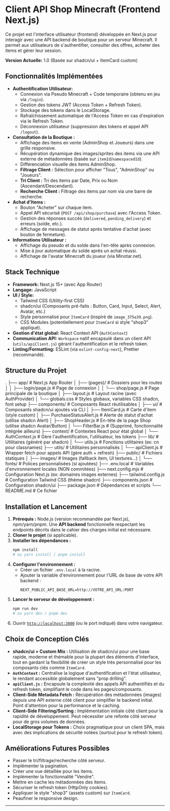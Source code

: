 # Client API Shop Minecraft (Frontend Next.js)

Ce projet est l'interface utilisateur (frontend) développée en Next.js pour interagir avec une API backend de boutique pour un serveur Minecraft. Il permet aux utilisateurs de s'authentifier, consulter des offres, acheter des items et gérer leur session.

**Version Actuelle:** 1.0 (Basée sur shadcn/ui + ItemCard custom)

## Fonctionnalités Implémentées

- **Authentification Utilisateur:**
  - Connexion via Pseudo Minecraft + Code temporaire (obtenu en jeu via `/login`).
  - Gestion des tokens JWT (Access Token + Refresh Token).
  - Stockage des tokens dans le LocalStorage.
  - Rafraîchissement automatique de l'Access Token en cas d'expiration via le Refresh Token.
  - Déconnexion utilisateur (suppression des tokens et appel API `/logout`).
- **Consultation de la Boutique :**
  - Affichage des items en vente (AdminShop et Joueurs) dans une grille responsive.
  - Récupération dynamique des images/sprites des items via une API externe de métadonnées (basée sur `itemId`/`namespacedId`).
  - Différenciation visuelle des items AdminShop.
  - **Filtrage Client :** Sélection pour afficher "Tous", "AdminShop" ou "Joueurs".
  - **Tri Client :** Tri des items par Date, Prix ou Nom (Ascendant/Descendant).
  - **Recherche Client :** Filtrage des items par nom via une barre de recherche.
- **Achat d'Items :**
  - Bouton "Acheter" sur chaque item.
  - Appel API sécurisé (`POST /api/shop/purchase`) avec l'Access Token.
  - Gestion des réponses succès (`delivered`, `pending_delivery`) et erreurs (solde, etc.).
  - Affichage de messages de statut après tentative d'achat (avec bouton de fermeture).
- **Informations Utilisateur :**
  - Affichage du pseudo et du solde dans l'en-tête après connexion.
  - Mise à jour automatique du solde après un achat réussi.
  - Affichage de l'avatar Minecraft du joueur (via Minotar.net).

## Stack Technique

- **Framework:** Next.js 15+ (avec App Router)
- **Langage:** JavaScript
- **UI / Style:**
  - Tailwind CSS (Utility-first CSS)
  - shadcn/ui (Composants pré-faits : Button, Card, Input, Select, Alert, Avatar, etc.)
  - Style personnalisé pour `ItemCard` (inspiré de `image_375a39.png`).
  - CSS Modules (potentiellement pour `ItemCard` si style "shop3" appliqué).
- **Gestion d'état global:** React Context API (`AuthContext`)
- **Communication API:** `Workspace` natif encapsulé dans un client API (`utils/apiClient.js`) gérant l'authentification et le refresh token.
- **Linting/Formatting:** ESLint (via `eslint-config-next`), Prettier (recommandé).

## Structure du Projet

.
├── app/ # Next.js App Router
│ ├── (pages)/ # Dossiers pour les routes
│ │ ├── login/page.js # Page de connexion
│ │ └── shop/page.js # Page principale de la boutique
│ ├── layout.js # Layout racine (avec AuthProvider)
│ └── globals.css # Styles globaux, variables CSS shadcn, font setup
├── components/ # Composants React réutilisables
│ ├── ui/ # Composants shadcn/ui ajoutés via CLI
│ ├── ItemCard.js # Carte d'item (style custom)
│ ├── PurchaseStatusAlert.js # Alerte de statut d'achat (utilise shadcn Alert)
│ ├── ShopHeader.js # En-tête de la page Shop (utilise shadcn Avatar/Button)
│ └── FilterBar.js # (Supprimé, fonctionnalité intégrée ailleurs)
├── context/ # Contextes React pour état global
│ └── AuthContext.js # Gère l'authentification, l'utilisateur, les tokens
├── lib/ # Utilitaires (généré par shadcn)
│ └── utils.js # Fonctions utilitaires (ex: cn pour classnames)
├── utils/ # Utilitaires personnalisés
│ └── apiClient.js # Wrapper fetch pour appels API (gère auth + refresh)
├── public/ # Fichiers statiques
│ ├── images/ # Images (fallback item, UI textures...)
│ └── fonts/ # Polices personnalisées (si ajoutées)
├── .env.local # Variables d'environnement locales (NON commitées)
├── next.config.mjs # Configuration Next.js (ex: domaines images externes)
├── tailwind.config.js # Configuration Tailwind CSS (thème shadcn)
├── components.json # Configuration shadcn/ui
├── package.json # Dépendances et scripts
└── README.md # Ce fichier

## Installation et Lancement

1.  **Prérequis :** Node.js (version recommandée par Next.js), npm/yarn/pnpm. Une **API backend** fonctionnelle respectant les endpoints décrits dans le cahier des charges initial est nécessaire.
2.  **Cloner le projet** (si applicable).
3.  **Installer les dépendances :**
    ```bash
    npm install
    # ou yarn install / pnpm install
    ```
4.  **Configurer l'environnement :**
    - Créer un fichier `.env.local` à la racine.
    - Ajouter la variable d'environnement pour l'URL de base de votre API backend :
      ```
      NEXT_PUBLIC_API_BASE_URL=http://VOTRE_API_URL:PORT
      ```
5.  **Lancer le serveur de développement :**
    ```bash
    npm run dev
    # ou yarn dev / pnpm dev
    ```
6.  Ouvrir [`http://localhost:3000`](http://localhost:3000) (ou le port indiqué) dans votre navigateur.

## Choix de Conception Clés

- **shadcn/ui + Custom Mix :** Utilisation de shadcn/ui pour une base rapide, moderne et thémable pour la plupart des éléments d'interface, tout en gardant la flexibilité de créer un style très personnalisé pour les composants clés comme `ItemCard`.
- **`AuthContext` :** Centralise la logique d'authentification et l'état utilisateur, le rendant accessible globalement sans "prop drilling".
- **`apiClient.js` :** Encapsule la complexité des appels API authentifiés et du refresh token, simplifiant le code dans les pages/composants.
- **Client-Side Metadata Fetch :** Récupération des métadonnées (images) depuis une API externe côté client pour simplifier le backend initial. Point d'attention pour la performance et le caching.
- **Client-Side Filtering/Sorting :** Implémentation initiale côté client pour la rapidité de développement. Peut nécessiter une refonte côté serveur pour de gros volumes de données.
- **LocalStorage pour Tokens :** Choix pragmatique pour un client SPA, mais avec des implications de sécurité notées (surtout pour le refresh token).

## Améliorations Futures Possibles

- Passer le tri/filtrage/recherche côté serveur.
- Implémenter la pagination.
- Créer une vue détaillée pour les items.
- Implémenter la fonctionnalité "Vendre".
- Mettre en cache les métadonnées des items.
- Sécuriser le refresh token (HttpOnly cookies).
- Appliquer le style "shop3" (assets custom) sur `ItemCard`.
- Peaufiner le responsive design.

---
